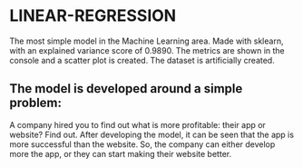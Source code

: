 # LINEAR-REGRESSION
The most simple model in the Machine Learning area. Made with sklearn, with an explained variance score of 0.9890. The metrics are shown in the console and a scatter plot is created. The dataset is artificially created.

The model is developed around a simple problem:
---------------------------------------------------------
A company hired you to find out what is more profitable: their app or website? Find out.
After developing the model, it can be seen that the app is more successful than the website. So, the company can either develop more the app, or they can start making their website better.

